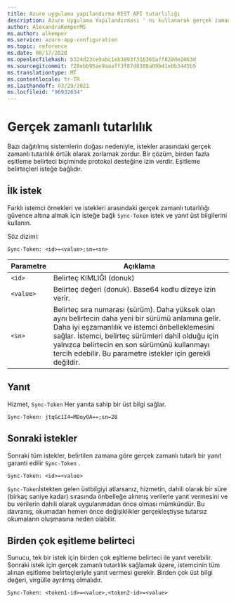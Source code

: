 ```yaml
---
title: Azure uygulama yapılandırma REST API tutarlılığı
description: Azure Uygulama Yapılandırması ' nı kullanarak gerçek zamanlı tutarlılık sağlamaya yönelik başvuru sayfaları REST API
author: AlexandraKemperMS
ms.author: alkemper
ms.service: azure-app-configuration
ms.topic: reference
ms.date: 08/17/2020
ms.openlocfilehash: b324d23ce9abc1eb3893f316365aff828de2063d
ms.sourcegitcommit: f28ebb95ae9aaaff3f87d8388a09b41e0b3445b5
ms.translationtype: MT
ms.contentlocale: tr-TR
ms.lasthandoff: 03/29/2021
ms.locfileid: "96932634"
---
```

# <a name="real-time-consistency"></a>Gerçek zamanlı tutarlılık

Bazı dağıtılmış sistemlerin doğası nedeniyle, istekler arasındaki gerçek zamanlı tutarlılık örtük olarak zorlamak zordur. Bir çözüm, birden fazla eşitleme belirteci biçiminde protokol desteğine izin verdir. Eşitleme belirteçleri isteğe bağlıdır.

## <a name="initial-request"></a>İlk istek

Farklı istemci örnekleri ve istekleri arasındaki gerçek zamanlı tutarlılığı güvence altına almak için isteğe bağlı `Sync-Token` istek ve yanıt üst bilgilerini kullanın.

Söz dizimi:

```http
Sync-Token: <id>=<value>;sn=<sn>
```

|Parametre|Açıklama|
|--|--|
| `<id>` | Belirteç KIMLIĞI (donuk) |
| `<value>` | Belirteç değeri (donuk). Base64 kodlu dizeye izin verir. |
| `<sn>` | Belirteç sıra numarası (sürüm). Daha yüksek olan aynı belirtecin daha yeni bir sürümü anlamına gelir. Daha iyi eşzamanlılık ve istemci önbelleklemesini sağlar. İstemci, belirteç sürümleri dahil olduğu için yalnızca belirtecin en son sürümünü kullanmayı tercih edebilir. Bu parametre istekler için gerekli değildir. |

## <a name="response"></a>Yanıt

Hizmet, `Sync-Token` Her yanıta sahip bir üst bilgi sağlar.

```http
Sync-Token: jtqGc1I4=MDoyOA==;sn=28
```

## <a name="subsequent-requests"></a>Sonraki istekler

Sonraki tüm istekler, belirtilen zamana göre gerçek zamanlı tutarlı bir yanıt garanti edilir `Sync-Token` .

```http
Sync-Token: <id>=<value>
```

`Sync-Token`İstekten gelen üstbilgiyi atlarsanız, hizmetin, dahili olarak bir süre (birkaç saniye kadar) sırasında önbelleğe alınmış verilerle yanıt vermesini ve bu verilerin dahili olarak uygulanmadan önce olması mümkündür. Bu davranış, okumadan hemen önce değişiklikler gerçekleştiyse tutarsız okumaların oluşmasına neden olabilir.

## <a name="multiple-sync-tokens"></a>Birden çok eşitleme belirteci

Sunucu, tek bir istek için birden çok eşitleme belirteci ile yanıt verebilir. Sonraki istek için gerçek zamanlı tutarlılık sağlamak üzere, istemcinin tüm alınan eşitleme belirteçleriyle yanıt vermesi gerekir. Birden çok üst bilgi değeri, virgülle ayrılmış olmalıdır.

```http
Sync-Token: <token1-id>=<value>,<token2-id>=<value>
```
